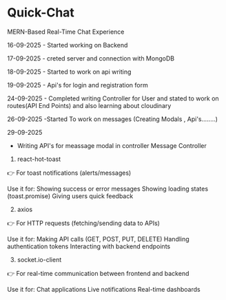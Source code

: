 # Quick-Chat
MERN-Based Real-Time Chat Experience 


  16-09-2025
      - Started working on Backend 


      
   17-09-2025
      - creted server and connection with MongoDB



      
  18-09-2025
      - Started to work on api writing


  19-09-2025
      - Api's for login and registration form


  24-09-2025
    - Completed writing Controller for User and stated to work on routes(API End Points) and also learning about cloudinary


 26-09-2025
 -Started To work on messages (Creating Modals , Api's........)

 29-09-2025
 - Writing API's for meassage modal in controller Message Controller


      
1. react-hot-toast

👉 For toast notifications (alerts/messages)

Use it for:
Showing success or error messages
Showing loading states (toast.promise)
Giving users quick feedback



2. axios

👉 For HTTP requests (fetching/sending data to APIs)

Use it for:
Making API calls (GET, POST, PUT, DELETE)
Handling authentication tokens
Interacting with backend endpoints



3. socket.io-client

👉 For real-time communication between frontend and backend

Use it for:
Chat applications 
Live notifications 
Real-time dashboards 





